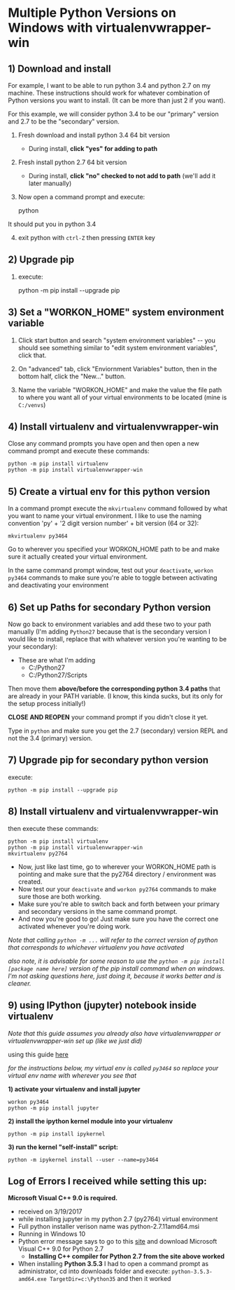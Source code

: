 
# Multiple Python Versions on Windows with virtualenvwrapper-win

## 1) Download and install

For example, I want to be able to run python 3.4 and python 2.7 on my machine. 
These instructions should work for whatever combination of Python versions 
you want to install. (It can be more than just 2 if you want).

For this example, we will consider python 3.4 to be our "primary" version
and 2.7 to be the "secondary" version. 


1) Fresh download and install python 3.4 64 bit version
	- During install, **click "yes" for adding to path**

2) Fresh install python 2.7 64 bit version
	- During install, **click "no" checked to not add to path** (we'll add it later manually)

3) Now open a command prompt and execute:

	python
	
It should put you in python 3.4

4) exit python with `ctrl-Z` then pressing `ENTER` key

## 2) Upgrade pip

1) execute:

	python -m pip install --upgrade pip


## 3) Set a "WORKON_HOME" system environment variable	

1) Click start button and search "system environment variables" -- you should see
something similar to "edit system environment variables", click that.

2) On "advanced" tab, click "Enviornment Variables" button, then in the bottom half, click the "New..." button.

3) Name the variable "WORKON_HOME" and make the value the file path to where you want all
of your virtual environments to be located (mine is `C:/venvs`) 


## 4) Install virtualenv and virtualenvwrapper-win

Close any command prompts you have open and then open a new command prompt and execute these commands:

	python -m pip install virtualenv
	python -m pip install virtualenvwrapper-win

	
## 5) Create a virtual env for this python version	

In a command prompt execute the `mkvirtualenv` command followed by what you want to name your 
virtual environment. I like to use the naming convention 'py' + '2 digit 
version number' + bit version (64 or 32):

	mkvirtualenv py3464

Go to wherever you specified your WORKON_HOME path to be and make sure it actually created your virtual environment.

In the same command prompt window, test out your `deactivate`, `workon py3464` commands to make sure you're able to toggle between activating and deactivating your environment

## 6) Set up Paths for secondary Python version

Now go back to environment variables and add these two to your path manually (I'm adding `Python27` because that is the secondary version I would like to
install, replace that with whatever version you're wanting to be your secondary):

* These are what I'm adding 
	- C:/Python27
	- C:/Python27/Scripts

Then move them **above/before the corresponding python 3.4 paths** that are already in your PATH variable.
(I know, this kinda sucks, but its only for the setup process initially!)

**CLOSE AND REOPEN** your command prompt if you didn't close it yet. 

Type in `python` and make sure you get the 2.7 (secondary) version REPL and not the 3.4 (primary) version.

## 7) Upgrade pip for secondary python version

execute:

	python -m pip install --upgrade pip

## 8) Install virtualenv and virtualenvwrapper-win
	
then execute these commands:

	python -m pip install virtualenv
	python -m pip install virtualenvwrapper-win
	mkvirtualenv py2764

	
* Now, just like last time, go to wherever your WORKON_HOME path is pointing and make sure that the py2764 directory / environment was created.
* Now test our your `deactivate` and `workon py2764` commands to make sure those are both working.
* Make sure you're able to switch back and forth between your primary and secondary versions in the same command prompt.
* And now you're good to go! Just make sure you have the correct one activated whenever you're doing work.

*Note that calling `python -m ...` will refer to the correct version of python that corresponds to whichever virtualenv you have activated*

*also note, it is advisable for some reason to use the `python -m pip install [package name here]` version of the pip install command when on windows. 
I'm not asking questions here, just doing it, because it works better and is cleaner.*

## 9) using IPython (jupyter) notebook inside virtualenv

*Note that this guide assumes you already also have virtualenvwrapper or virtualenvwrapper-win set up (like we just did)*

using this guide [here](http://help.pythonanywhere.com/pages/IPythonNotebookVirtualenvs)

*for the instructions below, my virtual env is called `py3464` so replace your virtual env name with wherever you see that*


**1) activate your virtualenv and install jupyter**

    
    workon py3464
	python -m pip install jupyter
    
	
**2) install the ipython kernel module into your virtualenv**


    python -m pip install ipykernel

	
**3) run the kernel "self-install" script:**


    python -m ipykernel install --user --name=py3464

	
## Log of Errors I received while setting this up:


**Microsoft Visual C++ 9.0 is required.**
- received on 3/19/2017
- while installing jupyter in my python 2.7 (py2764) virtual environment
- Full python installer verison name was python-2.7.11amd64.msi
- Running in Windows 10
- Python error message says to go to this [site](http://aka.ms/vcpython27) and download Microsoft Visual C++ 9.0 for Python 2.7
	- **Installing C++ compiler for Python 2.7 from the site above worked**
- When installing **Python 3.5.3** I had to open a command prompt as administrator, cd into downloads folder and execute: `python-3.5.3-amd64.exe TargetDir=c:\Python35` and then it worked


	






